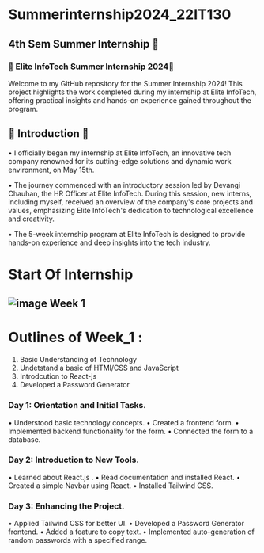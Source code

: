 # Summerinternship2024_22IT130
## 4th Sem Summer Internship 🥇
### 🌟 Elite InfoTech Summer Internship 2024🌟
Welcome to my GitHub repository for the Summer Internship 2024! This project highlights the work completed during my internship at Elite InfoTech, offering practical insights and hands-on experience gained throughout the program.

## 🚀 Introduction 🚀
•       I officially began my internship at Elite InfoTech, an innovative tech company renowned for its cutting-edge solutions and dynamic work environment, on May 15th.

•         The journey commenced with an introductory session led by Devangi Chauhan, the HR Officer at Elite InfoTech. During this session, new interns, including myself, received an overview of the company's core projects and values, emphasizing Elite InfoTech's dedication to technological excellence and creativity.

•        The 5-week internship program at Elite InfoTech is designed to provide hands-on experience and deep insights into the tech industry.


# Start Of Internship

##  ![image](https://github.com/prem028/summerinternship2024_22IT127/assets/121212405/510f2fa7-4caa-4c25-bbfe-133b023acc49) Week 1

# Outlines of Week_1 :
1. Basic Understanding of Technology
2. Undetstand a basic of HTMl/CSS and JavaScript
3. Introdcution to React-js
4. Developed a Password Generator


### Day 1: Orientation and Initial Tasks.

•       Understood basic technology concepts.
•       Created a frontend form.
•       Implemented backend functionality for the form.
•       Connected the form to a database.

### Day 2: Introduction to New Tools.

• Learned about React.js .
• Read documentation and installed React.
• Created a simple Navbar using React.
• Installed Tailwind CSS.
### Day 3: Enhancing the Project.

• Applied Tailwind CSS for better UI.
• Developed a Password Generator frontend.
• Added a feature to copy text.
• Implemented auto-generation of random passwords with a specified range.


